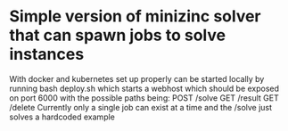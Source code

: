 # Simple version of minizinc solver that can spawn jobs to solve instances
With docker and kubernetes set up properly can be started locally by running
    bash deploy.sh
which starts a webhost which should be exposed on port 6000 with the possible paths being:
    POST /solve
    GET /result
    GET /delete
Currently only a single job can exist at a time and the /solve just solves a hardcoded example